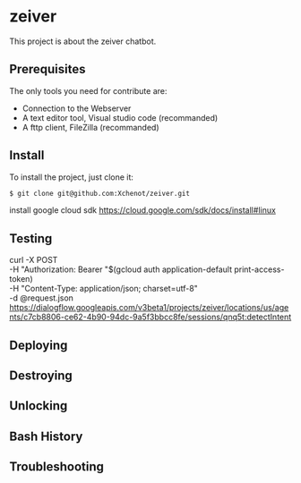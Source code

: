 # zeiver

This project is about the zeiver chatbot.

## Prerequisites

The only tools you need for contribute are:

- Connection to the Webserver
- A text editor tool, Visual studio code (recommanded)
- A fttp client, FileZilla (recommanded)

## Install

To install the project, just clone it:

``` bash
$ git clone git@github.com:Xchenot/zeiver.git
```

install google cloud sdk 
https://cloud.google.com/sdk/docs/install#linux


## Testing

curl -X POST \
-H "Authorization: Bearer "$(gcloud auth application-default print-access-token) \
-H "Content-Type: application/json; charset=utf-8" \
-d @request.json \
https://dialogflow.googleapis.com/v3beta1/projects/zeiver/locations/us/agents/c7cb8806-ce62-4b90-94dc-9a5f3bbcc8fe/sessions/qnq5t:detectIntent

## Deploying

## Destroying

## Unlocking

## Bash History

## Troubleshooting
